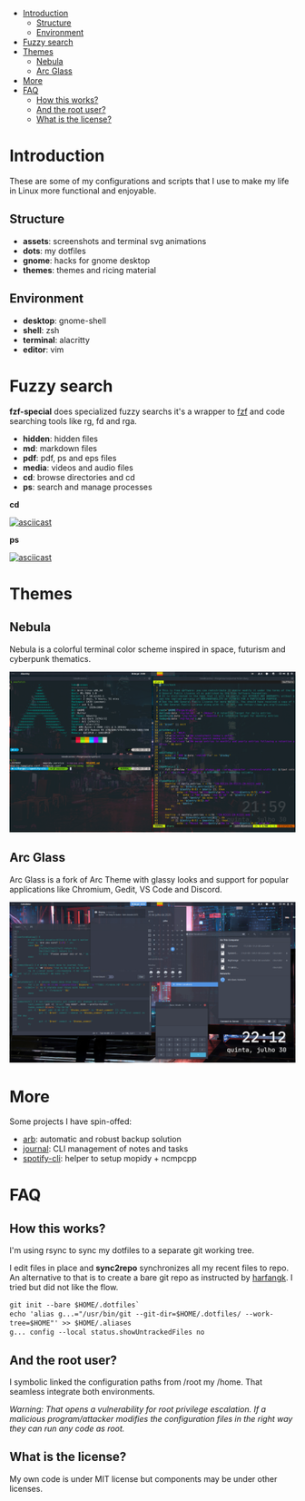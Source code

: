 
<!-- TOC GitLab -->

* [Introduction](#introduction)
    * [Structure](#structure)
    * [Environment](#environment)
* [Fuzzy search](#fuzzy-search)
* [Themes](#themes)
    * [Nebula](#nebula)
    * [Arc Glass](#arc-glass)
* [More](#more)
* [FAQ](#faq)
    * [How this works?](#how-this-works)
    * [And the root user?](#and-the-root-user)
    * [What is the license?](#what-is-the-license)

<!-- /TOC -->

# Introduction
These are some of my configurations and scripts that I use to make my life in Linux more functional and enjoyable. 

## Structure
- **assets**: screenshots and terminal svg animations
- **dots**: my dotfiles
- **gnome**: hacks for gnome desktop
- **themes**: themes and ricing material

## Environment
- **desktop**: gnome-shell
- **shell**: zsh
- **terminal**: alacritty
- **editor**: vim

# Fuzzy search
**fzf-special** does specialized fuzzy searchs it's a wrapper to [fzf](https://github.com/junegunn/fzf) and code searching tools like rg, fd and rga.

- **hidden**: hidden files
- **md**: markdown files
- **pdf**: pdf, ps and eps files
- **media**: videos and audio files
- **cd**: browse directories and cd
- **ps**: search and manage processes

**cd**

[![asciicast](https://asciinema.org/a/349907.svg)](https://asciinema.org/a/349907)

**ps**

[![asciicast](https://asciinema.org/a/349904.svg)](https://asciinema.org/a/349904)

# Themes
## Nebula
Nebula is a colorful terminal color scheme inspired in space, futurism and cyberpunk thematics.

![nebula-terminal](assets/nebula-terminal.png)

## Arc Glass
Arc Glass is a fork of Arc Theme with glassy looks and support for popular applications like Chromium, Gedit, VS Code and Discord.

![arc-glass](assets/arc-glass.png)

# More
Some projects I have spin-offed:

- [arb](https://gitlab.com/lbcnz/arb): automatic and robust backup solution
- [journal](https://gitlab.com/lbcnz/workshop): CLI management of notes and tasks
- [spotify-cli](https://gitlab.com/lbcnz/dotfiles): helper to setup mopidy + ncmpcpp

# FAQ
## How this works?
I'm using rsync to sync my dotfiles to a separate git working tree.

I edit files in place and **sync2repo** synchronizes all my recent files to repo. An alternative to that is to create a bare git repo as instructed by [harfangk](https://harfangk.github.io/2016/09/18/manage-dotfiles-with-a-git-bare-repository.html). I tried but did not like the flow.

```shell
git init --bare $HOME/.dotfiles`
echo 'alias g...="/usr/bin/git --git-dir=$HOME/.dotfiles/ --work-tree=$HOME"' >> $HOME/.aliases
g... config --local status.showUntrackedFiles no
```

## And the root user?
I symbolic linked the configuration paths from /root my /home. That seamless integrate both environments.

*Warning: That opens a vulnerability for root privilege escalation. If a malicious program/attacker modifies the configuration files in the right way they can run any code as root.*

## What is the license?
My own code is under MIT license but components may be under other licenses.


